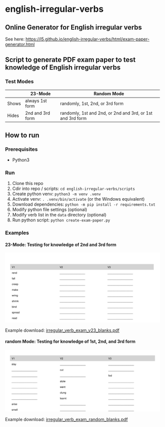 # english-irregular-verbs

## Online Generator for English irregular verbs

See here: https://l5.github.io/english-irregular-verbs/html/exam-paper-generator.html

## Script to generate PDF exam paper to test knowledge of English irregular verbs

### Test Modes

| | 23-Mode | Random Mode |
|-|---------|----|
| Shows | always 1st form | randomly, 1st, 2nd, or 3rd form |
| Hides | 2nd and 3rd form | randomly, 1st and 2nd, or 2nd and 3rd, or 1st and 3rd form |

## How to run

### Prerequisites

* Python3

### Run

1. Clone this repo
1. Cdir into repo / scripts: `cd english-irregular-verbs/scripts`
1. Create python venv: `python3 -m venv .venv`
1. Activate venv: `. .venv/bin/activate` (or the Windows equivalent)
1. Download dependencies: `python -m pip install -r requirements.txt`
1. Modify python file settings (optional)
1. Modify verb list in the `data` directory (optional)
1. Run python script: `python create-exam-paper.py`

### Examples

#### 23-Mode: Testing for knowledge of 2nd and 3rd form

![](doc/irregular_verb_exam_v23_blanks.png)

Example download: [irregular_verb_exam_v23_blanks.pdf](doc/irregular_verb_exam_v23_blanks.pdf)

#### random Mode: Testing for knowledge of 1st, 2nd, and 3rd form

![](doc/irregular_verb_exam_random_blanks.png)

Example download: [irregular_verb_exam_random_blanks.pdf](doc/irregular_verb_exam_random_blanks.pdf)

